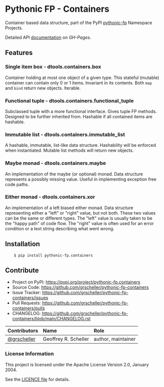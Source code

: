 # Pythonic FP - Containers

Container based data structure, part of the
PyPI
[pythonic-fp](https://github.com/grscheller/pythonic-fp/blob/main/README.rst)
Namespace Projects.

Detailed API
[documentation](https://grscheller.github.io/pythonic-fp/maintained/containers)
on *GH-Pages*.

## Features

### Single item box - dtools.containers.box

Container holding at most one object of a given type. This stateful
(mutable) container can contain only 0 or 1 items. Invariant in its
contents. Both ``map`` and ``bind`` return new objects. Iterable.

### Functional tuple - dtools.containers.functional_tuple 

Subclassed tuple with a more functional interface. Gives tuple FP
methods. Designed to be further inherited from. Hashable if all
contained items are hashable.

### Immutable list - dtools.containers.immutable_list

A hashable, immutable, list-like data structure. Hashability will be
enforced when instantiated. Mutable list methods will return new
objects.

### Maybe monad - dtools.containers.maybe

An implementation of the maybe (or optional) monad. Data structure
represents a possibly missing value. Useful in implementing exception
free code paths.

### Either monad - dtools.containers.xor

An implementation of a left biased either monad. Data structure
representing either a "left" or "right" value, but not both. These two
values can be the same or different types. The "left" value is usually
taken to be the "happy path" of code flow. The "right" value is often
used for an error condition or a text string describing what went wrong.

## Installation

```
    $ pip install pythonic-fp.containers
```

## Contribute

- Project on PyPI: https://pypi.org/project/pythonic-fp.containers
- Source Code: https://github.com/grscheller/pythonic-fp-containers
- Issue Tracker: https://github.com/grscheller/pythonic-fp-containers/issues
- Pull Requests: https://github.com/grscheller/pythonic-fp-containers/pulls
- CHANGELOG: https://github.com/grscheller/pythonic-fp-containers/blob/main/CHANGELOG.rst

| Contributors | Name | Role |
|:------------ |:---- |:---- |
| [@grscheller](https://github.com/grscheller) | Geoffrey R. Scheller | author, maintainer |


### License Information

This project is licensed under the Apache License Version 2.0, January 2004.

See the
[LICENCE file](https://github.com/grscheller/pythonic-fp-containers/blob/main/LICENSE)
for details.

